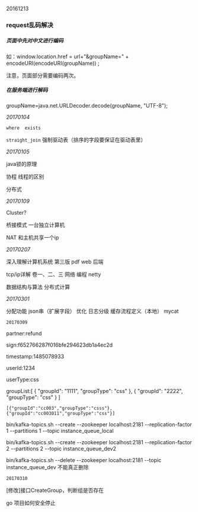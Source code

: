 20161213

### request乱码解决

##### 页面中先对中文进行编码

如：window.location.href = url+"&groupName=" + encodeURI\(encodeURI\(groupName\)\) ;

注意，页面部分需要编码两次。

##### 在服务端进行解码

groupName=[j](http://lib.csdn.net/base/javase)ava.net.URLDecoder.decode\(groupName, "UTF-8"\);

_20170104_

`where  exists`

`straight_join`  强制驱动表（排序的字段要保证在驱动表里）

_20170105_

java锁的原理

协程 线程的区别

分布式

_20170109_

Cluster?

桥接模式  一台独立计算机

NAT 和主机共享一个ip

_20170207_

深入理解计算机系统 第三版 pdf web 后端

tcp/ip详解 卷一、二、三 网络 编程 netty

数据结构与算法 分布式计算

_20170301_

分配功能 json串（扩展字段） 优化 日志分级 缓存流程定义（本地） mycat

`20170309`

partner:refund

sign:f652766287f016bfe294623db1a4ec2d

timestamp:1485078933

userId:1234

userType:css

groupList:\[     {         "groupId": "1111",         "groupType": "css"     },     {         "groupId": "2222",         "groupType": "css"     } \]

`[{"groupId":"cc003","groupType":"csss"},{"groupId":"cc003011","groupType":"css"}]`

bin/kafka-topics.sh --create --zookeeper localhost:2181 --replication-factor 1 --partitions 1 --topic  instance\_queue\_local

bin/kafka-topics.sh --create --zookeeper localhost:2181 --replication-factor 2 --partitions 2 --topic instance\_queue\_dev2

bin/kafka-topics.sh  --delete --zookeeper localhost:2181  --topic  instance\_queue\_dev 不能真正删除

```
20170310
```

\[修改\]接口CreateGroup，判断组是否存在

go 项目如何安全停止

